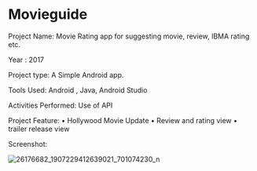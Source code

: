 # Movieguide

Project  Name: Movie Rating app  for suggesting movie, review, IBMA rating etc.

Year : 2017

Project type: A Simple Android app.

Tools Used:  Android , Java, Android  Studio

Activities Performed:  Use of API

Project  Feature: 
•	Hollywood Movie Update
•	Review and rating view
•	trailer release view
 
Screenshot: 

![26176682_1907229412639021_701074230_n](https://user-images.githubusercontent.com/13907747/36049344-9e2a0150-0e0c-11e8-8a66-d0281d86da9c.png)
